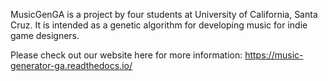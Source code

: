 
MusicGenGA is a project by four students at University of California, Santa Cruz. It is intended as a genetic algorithm for developing music for indie game designers.

Please check out our website here for more information:
https://music-generator-ga.readthedocs.io/

